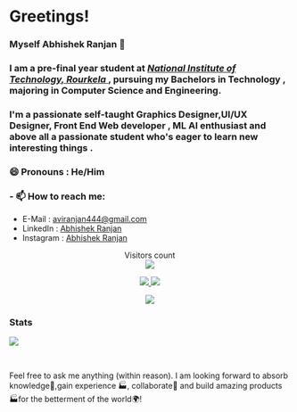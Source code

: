 #  Greetings!
###  Myself Abhishek Ranjan 👋

### I am a pre-final year student at [ *National Institute of Technology, Rourkela* ](https://www.nitrkl.ac.in/) , pursuing my Bachelors in Technology , majoring  in Computer Science and Engineering.
### I'm a passionate self-taught Graphics Designer,UI/UX Designer, Front End Web developer , ML AI enthusiast and above all a passionate student who's eager to learn new interesting things .
### 😄 Pronouns :  He/Him


### - 📫 How to reach me:
  - E-Mail : [aviranjan444@gmail.com](mailto:aviranjan444@gmail.com)
  - LinkedIn : [Abhishek Ranjan](https://www.linkedin.com/in/abhishek-ranjan-2002/)
  - Instagram : [Abhishek Ranjan](https://www.instagram.com/___abhis._/)
<p align="center"> 
  Visitors count<br>
  <img src="https://profile-counter.glitch.me/AbhishekRP2002/count.svg" />
 </p>
 <p align=center>
  <a href="https://github.com/AbhishekRP2002">
    <img src="https://badges.pufler.dev/visits/AbhishekRP2002/AbhishekRP2002?style=flat-square&color=black&logo=github">
  </a>
  <a href="https://github.com/AbhishekRP2002?tab=repositories">
    <img src="https://badges.pufler.dev/repos/AbhishekRP2002?style=flat-square&color=black&logo=github">
  </a>
</p>
<p align="center">
<a href="https://github.com/AbhishekRP2002"><img src="https://img.shields.io/github/followers/AbhishekRP2002?style=social"></a>
</p>
<p align=center> 
  
  ### Stats
  <img align=center src="https://github-readme-stats.vercel.app/api?username=AbhishekRP2002&show_icons=true&theme=radical">
</p>
<br>

 Feel free to ask me anything (within reason). I am looking forward to absorb knowledge🧠,gain experience 🏭, collaborate🤝 and build amazing products 🏭for the betterment of the world🌍!
